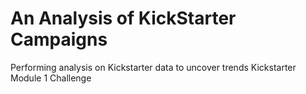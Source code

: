 # An Analysis of KickStarter Campaigns
Performing analysis on Kickstarter data to uncover trends
Kickstarter Module 1 Challenge
